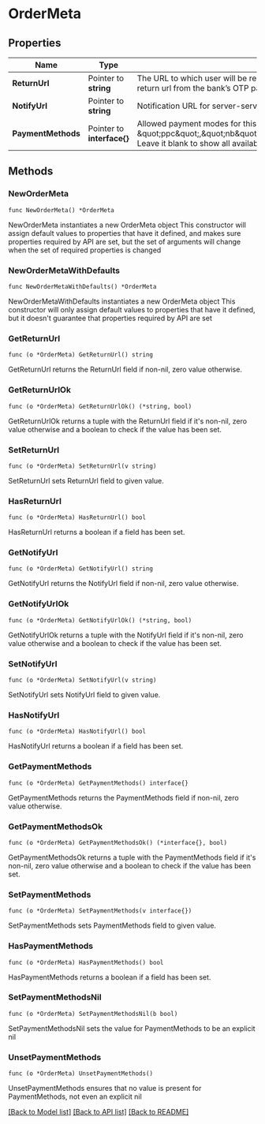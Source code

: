 # OrderMeta

## Properties

Name | Type | Description | Notes
------------ | ------------- | ------------- | -------------
**ReturnUrl** | Pointer to **string** | The URL to which user will be redirected to after the payment on bank OTP page. Maximum length: 250. The return_url must contain placeholder {order_id}. When redirecting the customer back to the return url from the bank’s OTP page, Cashfree will replace this placeholder with the actual value for that order. | [optional] 
**NotifyUrl** | Pointer to **string** | Notification URL for server-server communication. Useful when user&#39;s connection drops while re-directing. NotifyUrl should be an https URL. Maximum length: 250. | [optional] 
**PaymentMethods** | Pointer to **interface{}** | Allowed payment modes for this order. Pass comma-separated values among following options - \&quot;cc\&quot;, \&quot;dc\&quot;, \&quot;ccc\&quot;, \&quot;ppc\&quot;,\&quot;nb\&quot;,\&quot;upi\&quot;,\&quot;paypal\&quot;,\&quot;app\&quot;,\&quot;paylater\&quot;,\&quot;cardlessemi\&quot;,\&quot;dcemi\&quot;,\&quot;ccemi\&quot;,\&quot;banktransfer\&quot;. Leave it blank to show all available payment methods | [optional] 

## Methods

### NewOrderMeta

`func NewOrderMeta() *OrderMeta`

NewOrderMeta instantiates a new OrderMeta object
This constructor will assign default values to properties that have it defined,
and makes sure properties required by API are set, but the set of arguments
will change when the set of required properties is changed

### NewOrderMetaWithDefaults

`func NewOrderMetaWithDefaults() *OrderMeta`

NewOrderMetaWithDefaults instantiates a new OrderMeta object
This constructor will only assign default values to properties that have it defined,
but it doesn't guarantee that properties required by API are set

### GetReturnUrl

`func (o *OrderMeta) GetReturnUrl() string`

GetReturnUrl returns the ReturnUrl field if non-nil, zero value otherwise.

### GetReturnUrlOk

`func (o *OrderMeta) GetReturnUrlOk() (*string, bool)`

GetReturnUrlOk returns a tuple with the ReturnUrl field if it's non-nil, zero value otherwise
and a boolean to check if the value has been set.

### SetReturnUrl

`func (o *OrderMeta) SetReturnUrl(v string)`

SetReturnUrl sets ReturnUrl field to given value.

### HasReturnUrl

`func (o *OrderMeta) HasReturnUrl() bool`

HasReturnUrl returns a boolean if a field has been set.

### GetNotifyUrl

`func (o *OrderMeta) GetNotifyUrl() string`

GetNotifyUrl returns the NotifyUrl field if non-nil, zero value otherwise.

### GetNotifyUrlOk

`func (o *OrderMeta) GetNotifyUrlOk() (*string, bool)`

GetNotifyUrlOk returns a tuple with the NotifyUrl field if it's non-nil, zero value otherwise
and a boolean to check if the value has been set.

### SetNotifyUrl

`func (o *OrderMeta) SetNotifyUrl(v string)`

SetNotifyUrl sets NotifyUrl field to given value.

### HasNotifyUrl

`func (o *OrderMeta) HasNotifyUrl() bool`

HasNotifyUrl returns a boolean if a field has been set.

### GetPaymentMethods

`func (o *OrderMeta) GetPaymentMethods() interface{}`

GetPaymentMethods returns the PaymentMethods field if non-nil, zero value otherwise.

### GetPaymentMethodsOk

`func (o *OrderMeta) GetPaymentMethodsOk() (*interface{}, bool)`

GetPaymentMethodsOk returns a tuple with the PaymentMethods field if it's non-nil, zero value otherwise
and a boolean to check if the value has been set.

### SetPaymentMethods

`func (o *OrderMeta) SetPaymentMethods(v interface{})`

SetPaymentMethods sets PaymentMethods field to given value.

### HasPaymentMethods

`func (o *OrderMeta) HasPaymentMethods() bool`

HasPaymentMethods returns a boolean if a field has been set.

### SetPaymentMethodsNil

`func (o *OrderMeta) SetPaymentMethodsNil(b bool)`

 SetPaymentMethodsNil sets the value for PaymentMethods to be an explicit nil

### UnsetPaymentMethods
`func (o *OrderMeta) UnsetPaymentMethods()`

UnsetPaymentMethods ensures that no value is present for PaymentMethods, not even an explicit nil

[[Back to Model list]](../README.md#documentation-for-models) [[Back to API list]](../README.md#documentation-for-api-endpoints) [[Back to README]](../README.md)


